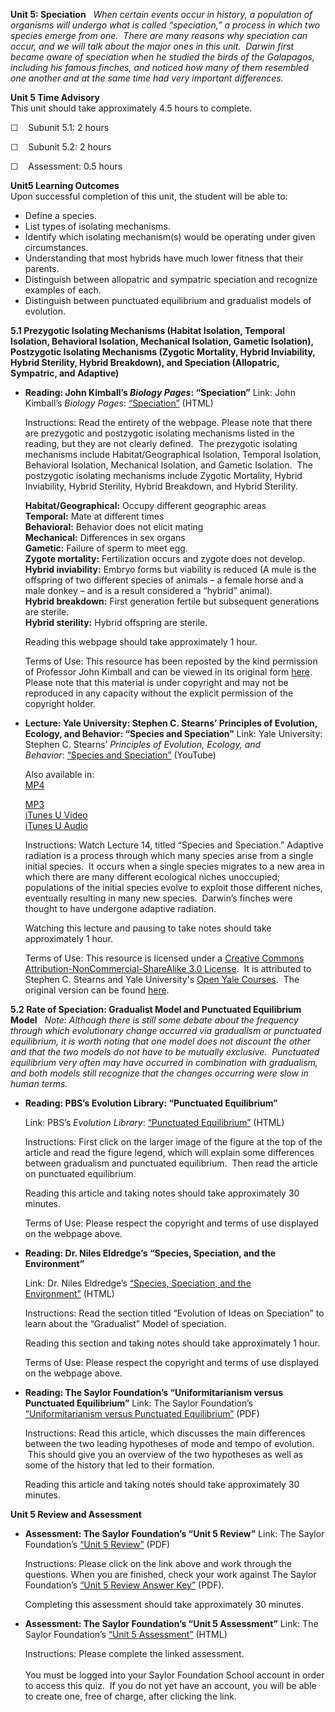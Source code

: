 **Unit 5: Speciation** <span id="5"></span> 
*When certain events occur in history, a population of organisms will
undergo what is called “speciation,” a process in which two species
emerge from one.  There are many reasons why speciation can occur, and
we will talk about the major ones in this unit.  Darwin first became
aware of speciation when he studied the birds of the Galapagos,
including his famous finches, and noticed how many of them resembled one
another and at the same time had very important differences.*

**Unit 5 Time Advisory**  
This unit should take approximately 4.5 hours to complete.  
  
 ☐    Subunit 5.1: 2 hours  
  
 ☐    Subunit 5.2: 2 hours  
  
 ☐    Assessment: 0.5 hours

**Unit5 Learning Outcomes**  
Upon successful completion of this unit, the student will be able to:
-   Define a species.
-   List types of isolating mechanisms.
-   Identify which isolating mechanism(s) would be operating under given
    circumstances.
-   Understanding that most hybrids have much lower fitness that their
    parents.
-   Distinguish between allopatric and sympatric speciation and
    recognize examples of each.
-   Distinguish between punctuated equilibrium and gradualist models of
    evolution.

**5.1 Prezygotic Isolating Mechanisms (Habitat Isolation, Temporal
Isolation, Behavioral Isolation, Mechanical Isolation, Gametic
Isolation), Postzygotic Isolating Mechanisms (Zygotic Mortality, Hybrid
Inviability, Hybrid Sterility, Hybrid Breakdown), and Speciation
(Allopatric, Sympatric, and Adaptive)** <span id="5.1"></span> 
-   **Reading: John Kimball’s *Biology Pages*: “Speciation”**
    Link: John Kimball’s *Biology Pages*:
    [“Speciation”](http://resources.saylor.org/BIO/BIO102/BIO102-5.1-Speciation-Permission_files/BIO102-5.1-Speciation-Permission.html) (HTML)  
      
     Instructions: Read the entirety of the webpage. Please note that
    there are prezygotic and postzygotic isolating mechanisms listed in
    the reading, but they are not clearly defined.  The prezygotic
    isolating mechanisms include Habitat/Geographical Isolation,
    Temporal Isolation, Behavioral Isolation, Mechanical Isolation, and
    Gametic Isolation.  The postzygotic isolating mechanisms include
    Zygotic Mortality, Hybrid Inviability, Hybrid Sterility, Hybrid
    Breakdown, and Hybrid Sterility.  
      
     **Habitat/Geographical:** Occupy different geographic areas  
     **Temporal:** Mate at different times  
     **Behavioral:** Behavior does not elicit mating  
     **Mechanical:** Differences in sex organs  
     **Gametic:** Failure of sperm to meet egg.  
     **Zygote mortality:** Fertilization occurs and zygote does not
    develop.  
     **Hybrid inviability:** Embryo forms but viability is reduced (A
    mule is the offspring of two different species of animals – a female
    horse and a male donkey – and is a result considered a “hybrid”
    animal).  
     **Hybrid breakdown:** First generation fertile but subsequent
    generations are sterile.  
     **Hybrid sterility:** Hybrid offspring are sterile.  
      
     Reading this webpage should take approximately 1 hour.  
      
     Terms of Use: This resource has been reposted by the kind
    permission of Professor John Kimball and can be viewed in its
    original form
    [here](http://users.rcn.com/jkimball.ma.ultranet/BiologyPages/S/Speciation.html). 
    Please note that this material is under copyright and may not be
    reproduced in any capacity without the explicit permission of the
    copyright holder.

-   **Lecture: Yale University: Stephen C. Stearns’ Principles of
    Evolution, Ecology, and Behavior: “Species and Speciation”**
    Link: Yale University: Stephen C. Stearns’ *Principles of Evolution,
    Ecology, and Behavior*: [“Species and
    Speciation”](http://www.youtube.com/watch?v=h-RIJZDi5bI) (YouTube)  
      
     Also available in:  
     [MP4](http://www.archive.org/details/SpeciesAndSpeciation)  

    [MP3](http://oyc.yale.edu/ecology-and-evolutionary-biology/eeb-122/lecture-14)  
     [iTunes U
    Video](http://deimos3.apple.com/WebObjects/Core.woa/Browse/yale.edu.2413658053.02471197475.2681462959?i=1764823298)  
     [iTunes U
    Audio](http://deimos3.apple.com/WebObjects/Core.woa/Browse/yale.edu.2413658053.02413658061.2563519500?i=1268345167)  
      
     Instructions: Watch Lecture 14, titled “Species and Speciation.”
    Adaptive radiation is a process through which many species arise
    from a single initial species.  It occurs when a single species
    migrates to a new area in which there are many different ecological
    niches unoccupied; populations of the initial species evolve to
    exploit those different niches, eventually resulting in many new
    species.  Darwin’s finches were thought to have undergone adaptive
    radiation.  
      
     Watching this lecture and pausing to take notes should take
    approximately 1 hour.  
      
     Terms of Use: This resource is licensed under a [Creative Commons
    Attribution-NonCommercial-ShareAlike 3.0
    License](http://creativecommons.org/licenses/by-nc-sa/3.0/us/).  It
    is attributed to Stephen C. Stearns and Yale University's [Open Yale
    Courses](http://oyc.yale.edu/).  The original version can be found
    [here](http://oyc.yale.edu/ecology-and-evolutionary-biology/eeb-122/lecture-14).

**5.2 Rate of Speciation: Gradualist Model and Punctuated Equilibrium
Model** <span id="5.2"></span> 
*Note: Although there is still some debate about the frequency through
which evolutionary change occurred via gradualism or punctuated
equilibrium, it is worth noting that one model does not discount the
other and that the two models do not have to be mutually exclusive.
 Punctuated equilibrium very often may have occurred in combination with
gradualism, and both models still recognize that the changes occurring
were slow in human terms.*

-   **Reading: PBS’s Evolution Library: “Punctuated Equilibrium”**

    Link: PBS’s *Evolution Library*: [“Punctuated
    Equilibrium”](http://www.pbs.org/wgbh/evolution/library/03/5/l_035_01.html) (HTML)  
      
     Instructions: First click on the larger image of the figure at the
    top of the article and read the figure legend, which will explain
    some differences between gradualism and punctuated equilibrium.
     Then read the article on punctuated equilibrium.  
      
     Reading this article and taking notes should take approximately 30
    minutes.  
      
     Terms of Use: Please respect the copyright and terms of use
    displayed on the webpage above.

-   **Reading: Dr. Niles Eldredge’s “Species, Speciation, and the
    Environment”**

    Link: Dr. Niles Eldredge’s [“Species, Speciation, and the
    Environment”](http://www.actionbioscience.org/evolution/eldredge.html) (HTML)  
      
     Instructions: Read the section titled “Evolution of Ideas on
    Speciation” to learn about the “Gradualist” Model of speciation.  
      
     Reading this section and taking notes should take approximately 1
    hour.  
      
     Terms of Use: Please respect the copyright and terms of use
    displayed on the webpage above.

-   **Reading: The Saylor Foundation’s “Uniformitarianism versus
    Punctuated Equilibrium”**
    Link: The Saylor Foundation’s [“Uniformitarianism versus Punctuated
    Equilibrium”](http://www.saylor.org/site/wp-content/uploads/2012/09/5.4.2-Uniformitarianism-versus-Punctuated-Equilibrium.pdf) (PDF)  
      
     Instructions: Read this article, which discusses the main
    differences between the two leading hypotheses of mode and tempo of
    evolution.  This should give you an overview of the two hypotheses
    as well as some of the history that led to their formation.  
      
     Reading this article and taking notes should take approximately 30
    minutes.

**Unit 5 Review and Assessment** <span id="5.5"></span> 
-   **Assessment: The Saylor Foundation’s “Unit 5 Review”**
    Link: The Saylor Foundation’s [“Unit 5
    Review”](http://www.saylor.org/site/wp-content/uploads/2012/11/BIO102_Unit_5_Review-FINAL.pdf)
    (PDF)  
      
     Instructions: Please click on the link above and work through the
    questions. When you are finished, check your work against The Saylor
    Foundation’s [“Unit 5 Review Answer
    Key”](http://www.saylor.org/site/wp-content/uploads/2012/11/BIO102_Unit_5_Review_ANSWER_KEY-FINAL.pdf)
    (PDF).  
      
     Completing this assessment should take approximately 30 minutes.

-   **Assessment: The Saylor Foundation’s “Unit 5 Assessment”**
    Link: The Saylor Foundation’s [“Unit 5
    Assessment”](http://school.saylor.org/mod/quiz/view.php?id=1101) (HTML)  
      
     Instructions: Please complete the linked assessment.  
        
     You must be logged into your Saylor Foundation School account in
    order to access this quiz.  If you do not yet have an account, you
    will be able to create one, free of charge, after clicking the
    link. 


